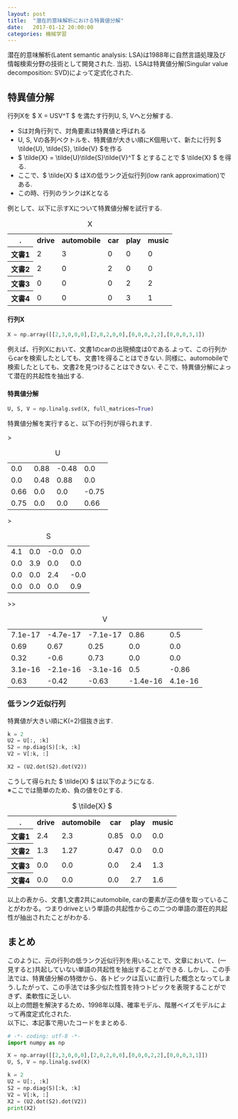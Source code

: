 ```yaml
---
layout: post
title:  "潜在的意味解析における特異値分解"
date:   2017-01-12 20:00:00
categories: 機械学習
---
```


潜在的意味解析(Latent semantic analysis: LSA)は1988年に自然言語処理及び情報検索分野の技術として開発された.
当初、LSAは特異値分解(Singular value decomposition: SVD)によって定式化された.

## 特異値分解

行列Xを $ X = USV^T $ を満たす行列U, S, Vへと分解する.

- Sは対角行列で、対角要素は特異値と呼ばれる
- U, S, Vの各列ベクトルを、特異値が大きい順にK個用いて、新たに行列 $ \tilde{U}, \tilde{S}, \tilde{V} $を作る
- $ \tilde{X} = \tilde{U}\tilde{S}\tilde{V}^T $ とすることで $ \tilde{X} $ を得る.
- ここで、$ \tilde{X} $ はXの低ランク近似行列(low rank approximation)である.
- この時、行列のランクはKとなる  
  
  
例として、以下に示すXについて特異値分解を試行する.

<table>
<caption>X</caption>
<tr><th>.</th><th>drive</th><th>automobile</th><th>car</th><th>play</th><th>music</th></tr>
<tr><th>文書1</th><td>2</td><td>3</td><td>0</td><td>0</td><td>0</td></tr>
<tr><th>文書2</th><td>2</td><td>0</td><td>2</td><td>0</td><td>0</td></tr>
<tr><th>文書3</th><td>0</td><td>0</td><td>0</td><td>2</td><td>2</td></tr>
<tr><th>文書4</th><td>0</td><td>0</td><td>0</td><td>3</td><td>1</td></tr>
</table>

#### 行列X

``` python
X = np.array([[2,3,0,0,0],[2,0,2,0,0],[0,0,0,2,2],[0,0,0,3,1])
```

例えば、行列Xにおいて、文書1のcarの出現頻度は0である.よって、この行列からcarを検索したとしても、文書1を得ることはできない.
同様に、automobileで検索したとしても、文書2を見つけることはできない.
そこで、特異値分解によって潜在的共起性を抽出する.

#### 特異値分解

``` python
U, S, V = np.linalg.svd(X, full_matrices=True)
```

特異値分解を実行すると、以下の行列が得られます.  

<table>
<caption>U</caption>
<tr><td>0.0</td><td>0.88</td><td>-0.48</td><td>0.0</td></tr>
<tr><td>0.0</td><td>0.48</td><td>0.88</td><td>0.0</td></tr>
<tr><td>0.66</td><td>0.0</td><td>0.0</td><td>-0.75</td></tr>
<tr>><td>0.75</td><td>0.0</td><td>0.0</td><td>0.66</td></tr>
</table>

<table>
<caption>S</caption>
<tr><td>4.1</td><td>0.0</td><td>-0.0</td><td>0.0</td></tr>
<tr><td>0.0</td><td>3.9</td><td>0.0</td><td>0.0</td></tr>
<tr><td>0.0</td><td>0.0</td><td>2.4</td><td>-0.0</td></tr>
<tr>><td>0.0</td><td>0.0</td><td>0.0</td><td>0.9</td></tr>
</table>

<table>
<caption>V</caption>
<tr><td>7.1e-17</td><td>-4.7e-17</td><td>-7.1e-17</td><td>0.86</td><td>0.5</td></tr>
<tr><td>0.69</td><td>0.67</td><td>0.25</td><td>0.0</td><td>0.0</td></tr>
<tr><td>0.32</td><td>-0.6</td><td>0.73</td><td>0.0</td><td>0.0</td></tr>
<tr>><td>3.1e-16</td><td>-2.1e-16</td><td>-3.1e-16</td><td>0.5</td><td>-0.86</td></tr>
<tr>><td>0.63</td><td>-0.42</td><td>-0.63</td><td>-1.4e-16</td><td>4.1e-16</td></tr>
</table>

### 低ランク近似行列
特異値が大きい順にK(=2)個抜き出す.

```python
k = 2
U2 = U[:, :k]
S2 = np.diag(S)[:k, :k]
V2 = V[:k, :]

X2 = (U2.dot(S2).dot(V2))
```

こうして得られた $ \tilde{X} $ は以下のようになる.  
※ここでは簡単のため、負の値を0とする.
<table>
<caption> $ \tilde{X} $ </caption>
<tr><th>.</th><th>drive</th><th>automobile</th><th>car</th><th>play</th><th>music</th></tr>
<tr><th>文書1</th><td>2.4</td><td>2.3</td><td>0.85</td><td>0.0</td><td>0.0</td></tr>
<tr><th>文書2</th><td>1.3</td><td>1.27</td><td>0.47</td><td>0.0</td><td>0.0</td></tr>
<tr><th>文書3</th><td>0.0</td><td>0.0</td><td>0.0</td><td>2.4</td><td>1.3</td></tr>
<tr><th>文書4</th><td>0.0</td><td>0.0</td><td>0.0</td><td>2.7</td><td>1.6</td></tr>
</table>

以上の表から、文書1,文書2共にautomobile,
carの要素が正の値を取っていることがわかる。つまりdriveという単語の共起性からこの二つの単語の潜在的共起性が抽出されたことがわかる.  

## まとめ
このように、元の行列の低ランク近似行列を用いることで、文章において、(一見すると)共起していない単語の共起性を抽出することができる.
しかし、この手法では、特異値分解の特徴から、各トピックは互いに直行した概念となってしまう.したがって、この手法では多少似た性質を持つトピックを表現することができず、柔軟性に乏しい.  
 以上の問題を解決するため、1998年以降、確率モデル、階層ベイズモデルによって再度定式化された.  
以下に、本記事で用いたコードをまとめる.

``` python
# -*- coding: utf-8 -*-
import numpy as np

X = np.array([[2,3,0,0,0],[2,0,2,0,0],[0,0,0,2,2],[0,0,0,3,1]])
U, S, V = np.linalg.svd(X)

k = 2
U2 = U[:, :k]
S2 = np.diag(S)[:k, :k]
V2 = V[:k, :]
X2 = (U2.dot(S2).dot(V2))
print(X2)
```
